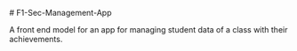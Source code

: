 #   F 1 - S e c - M a n a g e m e n t - A p p 

A front end model for an app  for managing student data of a class with their achievements.

 
